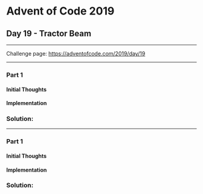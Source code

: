 # Advent of Code 2019
## Day 19 - Tractor Beam
---
Challenge page: https://adventofcode.com/2019/day/19

---
### Part 1
#### Initial Thoughts
#### Implementation
### Solution:
---
### Part 1
#### Initial Thoughts
#### Implementation
### Solution:
